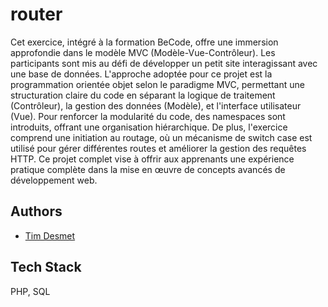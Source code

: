 # router

Cet exercice, intégré à la formation BeCode, offre une immersion approfondie dans le modèle MVC (Modèle-Vue-Contrôleur). Les participants sont mis au défi de développer un petit site interagissant avec une base de données. L'approche adoptée pour ce projet est la programmation orientée objet selon le paradigme MVC, permettant une structuration claire du code en séparant la logique de traitement (Contrôleur), la gestion des données (Modèle), et l'interface utilisateur (Vue). Pour renforcer la modularité du code, des namespaces sont introduits, offrant une organisation hiérarchique. De plus, l'exercice comprend une initiation au routage, où un mécanisme de switch case est utilisé pour gérer différentes routes et améliorer la gestion des requêtes HTTP. Ce projet complet vise à offrir aux apprenants une expérience pratique complète dans la mise en œuvre de concepts avancés de développement web.

## Authors

- [Tim Desmet](https://github.com/TimDesmet00)

## Tech Stack

PHP, SQL
